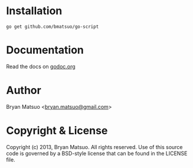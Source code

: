 [godoc.org]: http://godoc.org/github.com/bmatsuo/script/ "godoc.org"

Installation
============

    go get github.com/bmatsuo/go-script

Documentation
=============

Read the docs on [godoc.org][]

Author
======

Bryan Matsuo &lt;bryan.matsuo@gmail.com&gt;

Copyright & License
===================

Copyright (c) 2013, Bryan Matsuo.
All rights reserved.
Use of this source code is governed by a BSD-style license that can be
found in the LICENSE file.
